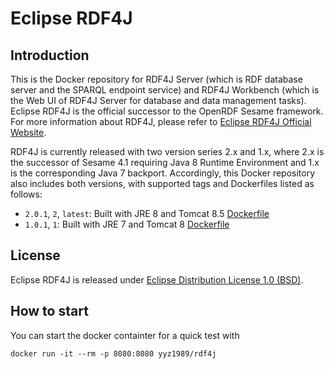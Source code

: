 # Eclipse RDF4J

## Introduction

This is the Docker repository for RDF4J Server (which is RDF database server and the SPARQL endpoint service) and RDF4J Workbench (which is the Web UI of RDF4J Server for database and data management tasks). Eclipse RDF4J is the official successor to the OpenRDF Sesame framework. For more information about RDF4J, please refer to [Eclipse RDF4J Official Website](http://rdf4j.org/).

RDF4J is currently released with two version series 2.x and 1.x, where 2.x is the successor of Sesame 4.1 requiring Java 8 Runtime Environment and 1.x is the corresponding Java 7 backport. Accordingly, this Docker repository also includes both versions, with supported tags and Dockerfiles listed as follows:
* `2.0.1`, `2`, `latest`: Built with JRE 8 and Tomcat 8.5 [Dockerfile](https://github.com/yyz1989/docker-rdf4j/blob/master/2/2.0.1/Dockerfile)
* `1.0.1`, `1`: Built with JRE 7 and Tomcat 8 [Dockerfile](https://github.com/yyz1989/docker-rdf4j/blob/master/1/1.0.1/Dockerfile)

## License

Eclipse RDF4J is released under [Eclipse Distribution License 1.0 (BSD)](https://projects.eclipse.org/content/eclipse-distribution-license-1.0-bsd).

## How to start

You can start the docker containter for a quick test with
```
docker run -it --rm -p 8080:8080 yyz1989/rdf4j
```
